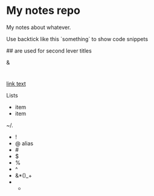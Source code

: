 # My notes repo
My notes about whatever.

Use backtick like this \`something\`  to show code snippets

\#\# are used for second lever titles

&amp;


#

[link text](example.com)

Lists
- item
- item

~/.


- !
- @ alias 
- \#
- $
- %
- ^
- &*()_+
- *
